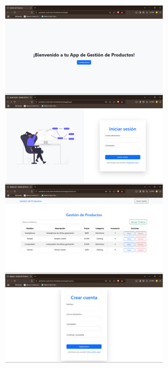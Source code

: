 ![Vista previa del proyecto](assets/Captura1.PNG)
![Vista previa del proyecto](assets/Captura2.PNG)
![Vista previa del proyecto](assets/Captura3.PNG)
![Vista previa del proyecto](assets/Captura4.PNG)
